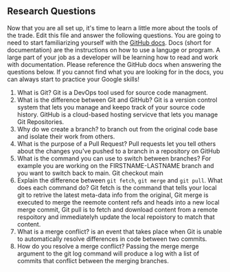 ## Research Questions 

Now that you are all set up, it's time to learn a little more about the tools of the trade. Edit this file and answer the following questions. You are going to need to start familiarizing yourself with the [GitHub docs](https://docs.github.com/en). Docs (short for documentation) are the instructions on how to use a languge or program. A large part of your job as a developer will be learning how to read and work with documentation. Please reference the GitHub docs when answering the questions below. If you cannot find what you are looking for in the docs, you can always start to practice your Google skills!

1. What is Git?
Git is a DevOps tool used for source code managment.
2. What is the difference between Git and GitHub?
Git is a version control system that lets you manage and keepo track of your source code history. GitHub is a cloud-based hosting servicve that lets you manage Git Repositories.
3. Why do we create a branch?
to branch out from the original code base and isolate their work from others.
4. What is the purpose of a Pull Request?
Pull requests let you tell others about the changes you've pushed to a branch in a repository on GitHub
5. What is the command you can use to switch between branches? For example you are working on the FIRSTNAME-LASTNAME branch and you want to switch back to main.
Git checkout main
6. Explain the difference between `git fetch`, `git merge` and `git pull`. What does each command do?
Git fetch is the command that tells your local git to retrive the latest meta-data info from the original, Git merge is executed to merge the reemote content refs and heads into a new local merge commit, Git pull is to fetch and download content from a remote respoitory and immediatelyh update the local repoistory to match that content.
7. What is a merge conflict?
is an event that takes place when Git is unable to automatically resolve differences in code between two commits.
8. How do you resolve a merge conflict?
Passing the merge merge argument to the git log command will produce a log with a list of commits that conflict between the merging branches.